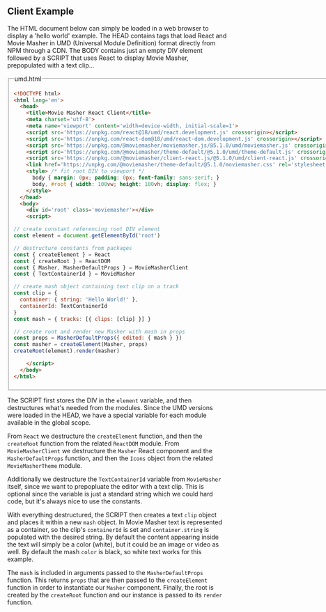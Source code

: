 ## Client Example

The HTML document below can simply be loaded in a web browser to display a 'hello world' example. The HEAD contains tags that load React and Movie Masher in UMD (Universal Module Definition) format directly from NPM through a CDN. The BODY contains just an empty DIV element followed by a SCRIPT that uses React to display Movie Masher, prepopulated with a text clip...

<fieldset>
<legend>umd.html</legend>
<!-- MAGIC:START (TRIMCODE:src=../../../../packages/client-react/dev/example/index.html&stripComments=1) -->

```html
<!DOCTYPE html>
<html lang='en'>
  <head>
    <title>Movie Masher React Client</title>
    <meta charset='utf-8'>
    <meta name='viewport' content='width=device-width, initial-scale=1'>
    <script src='https://unpkg.com/react@18/umd/react.development.js' crossorigin></script>
    <script src='https://unpkg.com/react-dom@18/umd/react-dom.development.js' crossorigin></script>
    <script src='https://unpkg.com/@moviemasher/moviemasher.js/@5.1.0/umd/moviemasher.js' crossorigin></script>
    <script src='https://unpkg.com/@moviemasher/theme-default/@5.1.0/umd/theme-default.js' crossorigin></script>
    <script src='https://unpkg.com/@moviemasher/client-react.js/@5.1.0/umd/client-react.js' crossorigin></script>
    <link href='https://unpkg.com/@moviemasher/theme-default/@5.1.0/moviemasher.css' rel='stylesheet'>
    <style> /* fit root DIV to viewport */
      body { margin: 0px; padding: 0px; font-family: sans-serif; }
      body, #root { width: 100vw; height: 100vh; display: flex; }
    </style>
  </head>
  <body>
    <div id='root' class='moviemasher'></div>
    <script>

// create constant referencing root DIV element
const element = document.getElementById('root')

// destructure constants from packages
const { createElement } = React
const { createRoot } = ReactDOM
const { Masher, MasherDefaultProps } = MovieMasherClient
const { TextContainerId } = MovieMasher

// create mash object containing text clip on a track
const clip = { 
  container: { string: 'Hello World!' }, 
  containerId: TextContainerId
}
const mash = { tracks: [{ clips: [clip] }] }

// create root and render new Masher with mash in props
const props = MasherDefaultProps({ edited: { mash } })
const masher = createElement(Masher, props) 
createRoot(element).render(masher)

    </script>
  </body>
</html>
```
<!-- MAGIC:END -->
</fieldset>

The SCRIPT first stores the DIV in the `element` variable, and then destructures what's needed from the modules. Since the UMD versions were loaded in the HEAD, we have a special variable for each module available in the global scope. 

From `React` we destructure the `createElement` function, and then the `createRoot` function from the related `ReactDOM` module. From `MovieMasherClient` we destructure the `Masher` React component and the `MasherDefaultProps` function, and then the `Icons` object from the related `MovieMasherTheme` module. 

Additionally we destructure the `TextContainerId` variable from `MovieMasher` itself, since we want to prepopluate the editor with a text clip. This is optional since the variable is just a standard string which we could hard code, but it's always nice to use the constants. 

With everything destructured, the SCRIPT then creates a text `clip` object and places it within a new `mash` object. In Movie Masher text is represented as a container, so the clip's `containerId` is set and `container.string` is populated with the desired string. By default the content appearing inside the text will simply be a color (white), but it could be an image or video as well. By default the mash `color` is black, so white text works for this example. 

The `mash` is included in arguments passed to the `MasherDefaultProps` function. This returns `props` that are then passed to the `createElement` function in order to instantiate our `Masher` component. Finally, the root is created by the `createRoot` function and our instance is passed to its `render` function. 
